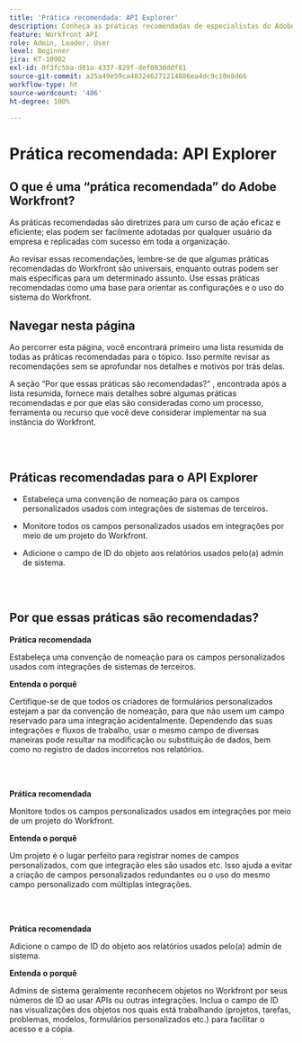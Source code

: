 ```yaml
---
title: 'Prática recomendada: API Explorer'
description: Conheça as práticas recomendadas de especialistas do Adobe Workfront sobre configurar, gerenciar e usar o API Explorer do Workfront.
feature: Workfront API
role: Admin, Leader, User
level: Beginner
jira: KT-10902
exl-id: 0f3fc5ba-d01a-4337-829f-def0830ddf81
source-git-commit: a25a49e59ca483246271214886ea4dc9c10e8d66
workflow-type: ht
source-wordcount: '406'
ht-degree: 100%

---
```


# Prática recomendada: API Explorer

## O que é uma “prática recomendada” do Adobe Workfront?

As práticas recomendadas são diretrizes para um curso de ação eficaz e eficiente; elas podem ser facilmente adotadas por qualquer usuário da empresa e replicadas com sucesso em toda a organização.

Ao revisar essas recomendações, lembre-se de que algumas práticas recomendadas do Workfront são universais, enquanto outras podem ser mais específicas para um determinado assunto. Use essas práticas recomendadas como uma base para orientar as configurações e o uso do sistema do Workfront.

## Navegar nesta página

Ao percorrer esta página, você encontrará primeiro uma lista resumida de todas as práticas recomendadas para o tópico. Isso permite revisar as recomendações sem se aprofundar nos detalhes e motivos por trás delas.

A seção “Por que essas práticas são recomendadas?” , encontrada após a lista resumida, fornece mais detalhes sobre algumas práticas recomendadas e por que elas são consideradas como um processo, ferramenta ou recurso que você deve considerar implementar na sua instância do Workfront.

</br>
</br>

## Práticas recomendadas para o API Explorer

* Estabeleça uma convenção de nomeação para os campos personalizados usados com integrações de sistemas de terceiros.

* Monitore todos os campos personalizados usados em integrações por meio de um projeto do Workfront.

* Adicione o campo de ID do objeto aos relatórios usados pelo(a) admin de sistema.

</br>
</br>

## Por que essas práticas são recomendadas?

**Prática recomendada**

Estabeleça uma convenção de nomeação para os campos personalizados usados com integrações de sistemas de terceiros.

**Entenda o porquê**

Certifique-se de que todos os criadores de formulários personalizados estejam a par da convenção de nomeação, para que não usem um campo reservado para uma integração acidentalmente. Dependendo das suas integrações e fluxos de trabalho, usar o mesmo campo de diversas maneiras pode resultar na modificação ou substituição de dados, bem como no registro de dados incorretos nos relatórios.

</br>
</br>


**Prática recomendada**

Monitore todos os campos personalizados usados em integrações por meio de um projeto do Workfront.

**Entenda o porquê**

Um projeto é o lugar perfeito para registrar nomes de campos personalizados, com que integração eles são usados etc. Isso ajuda a evitar a criação de campos personalizados redundantes ou o uso do mesmo campo personalizado com múltiplas integrações.

</br>
</br>


**Prática recomendada**

Adicione o campo de ID do objeto aos relatórios usados pelo(a) admin de sistema.

**Entenda o porquê**

Admins de sistema geralmente reconhecem objetos no Workfront por seus números de ID ao usar APIs ou outras integrações. Inclua o campo de ID nas visualizações dos objetos nos quais está trabalhando (projetos, tarefas, problemas, modelos, formulários personalizados etc.) para facilitar o acesso e a cópia.
